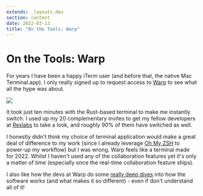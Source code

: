 ```yaml
---
extends: _layouts.dev
section: content
date: 2022-03-13
title: "On the Tools: Warp"
---
```

# On the Tools: Warp

For years I have been a happy iTerm user (and before that, the native Mac Terminal.app). I only really signed up to request access to [Warp](https://www.warp.dev) to see what all the hype was about.

![](/assets/img/snapstack/1/e8vgSPnmRlbthGbi1Vj7BiOx1V5660zHzVqQKnEX.png)

It took just ten minutes with the Rust-based terminal to make me instantly switch. I used up my 20 complementary invites to get my fellow developers at [Rexlabs](https://www.rexlabs.io) to take a look, and roughly 90% of them have switched as well.

I honestly didn't think my choice of terminal application would make a great deal of difference to my work (since I already leverage [Oh My ZSH](https://ohmyz.sh) to power-up my workflow) but I was wrong.  Warp feels like a terminal made for 2022. Whilst I haven't used any of the collaboration features yet it's only a matter of time (especially once the real-time collaboration feature ships).

I also like how the devs at Warp do some [really deep dives](https://blog.warp.dev/how-warp-works/) into how the software works (and what makes it so different) - even if don't understand all of it!
